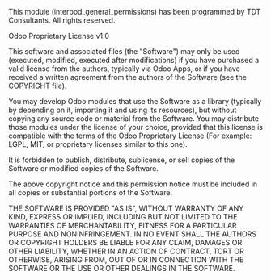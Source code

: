 This module (interpod_general_permissions) has been programmed by TDT Consultants. All rights reserved.

Odoo Proprietary License v1.0

This software and associated files (the "Software") may only be used (executed, modified, executed after modifications) if you have purchased a valid license from the authors, typically via Odoo Apps, or if you have received a written agreement from the authors of the Software (see the COPYRIGHT file).

You may develop Odoo modules that use the Software as a library (typically by depending on it, importing it and using its resources), but without copying any source code or material from the Software. You may distribute those modules under the license of your choice, provided that this license is compatible with the terms of the Odoo Proprietary License (For example: LGPL, MIT, or proprietary licenses similar to this one).

It is forbidden to publish, distribute, sublicense, or sell copies of the Software or modified copies of the Software.

The above copyright notice and this permission notice must be included in all copies or substantial portions of the Software.

THE SOFTWARE IS PROVIDED "AS IS", WITHOUT WARRANTY OF ANY KIND, EXPRESS OR IMPLIED, INCLUDING BUT NOT LIMITED TO THE WARRANTIES OF MERCHANTABILITY, FITNESS FOR A PARTICULAR PURPOSE AND NONINFRINGEMENT. IN NO EVENT SHALL THE AUTHORS OR COPYRIGHT HOLDERS BE LIABLE FOR ANY CLAIM, DAMAGES OR OTHER LIABILITY, WHETHER IN AN ACTION OF CONTRACT, TORT OR OTHERWISE, ARISING FROM, OUT OF OR IN CONNECTION WITH THE SOFTWARE OR THE USE OR OTHER DEALINGS IN THE SOFTWARE.